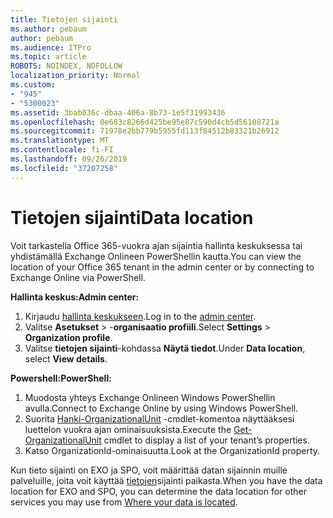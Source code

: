 ```yaml
---
title: Tietojen sijainti
ms.author: pebaum
author: pebaum
ms.audience: ITPro
ms.topic: article
ROBOTS: NOINDEX, NOFOLLOW
localization_priority: Normal
ms.custom:
- "945"
- "5300023"
ms.assetid: 3bab036c-dbaa-406a-8b73-1e5f31993436
ms.openlocfilehash: 0e683c8266d425be95e87c590d4cb5d56108721a
ms.sourcegitcommit: 71978e2bb779b5955fd113f84512b83321b26912
ms.translationtype: MT
ms.contentlocale: fi-FI
ms.lasthandoff: 09/26/2019
ms.locfileid: "37207258"
---
```

# <a name="data-location"></a><span data-ttu-id="bccc2-102">Tietojen sijainti</span><span class="sxs-lookup"><span data-stu-id="bccc2-102">Data location</span></span>

<span data-ttu-id="bccc2-103">Voit tarkastella Office 365-vuokra ajan sijaintia hallinta keskuksessa tai yhdistämällä Exchange Onlineen PowerShellin kautta.</span><span class="sxs-lookup"><span data-stu-id="bccc2-103">You can view the location of your Office 365 tenant in the admin center or by connecting to Exchange Online via PowerShell.</span></span>


<span data-ttu-id="bccc2-104">**Hallinta keskus:**</span><span class="sxs-lookup"><span data-stu-id="bccc2-104">**Admin center:**</span></span>
1. <span data-ttu-id="bccc2-105">Kirjaudu [hallinta keskukseen](https://admin.microsoft.com/Adminportal/Home).</span><span class="sxs-lookup"><span data-stu-id="bccc2-105">Log in to the [admin center](https://admin.microsoft.com/Adminportal/Home).</span></span>
2. <span data-ttu-id="bccc2-106">Valitse **Asetukset** > -**organisaatio profiili**.</span><span class="sxs-lookup"><span data-stu-id="bccc2-106">Select **Settings** > **Organization profile**.</span></span>
3. <span data-ttu-id="bccc2-107">Valitse **tietojen sijainti**-kohdassa **Näytä tiedot**.</span><span class="sxs-lookup"><span data-stu-id="bccc2-107">Under **Data location**, select **View details**.</span></span>


<span data-ttu-id="bccc2-108">**Powershell:**</span><span class="sxs-lookup"><span data-stu-id="bccc2-108">**PowerShell:**</span></span>
1. <span data-ttu-id="bccc2-109">Muodosta yhteys Exchange Onlineen Windows PowerShellin avulla.</span><span class="sxs-lookup"><span data-stu-id="bccc2-109">Connect to Exchange Online by using Windows PowerShell.</span></span>
2. <span data-ttu-id="bccc2-110">Suorita [Hanki-OrganizationalUnit](https://docs.microsoft.com/en-us/powershell/module/exchange/active-directory/get-organizationalunit) -cmdlet-komentoa näyttääksesi luettelon vuokra ajan ominaisuuksista.</span><span class="sxs-lookup"><span data-stu-id="bccc2-110">Execute the [Get-OrganizationalUnit](https://docs.microsoft.com/en-us/powershell/module/exchange/active-directory/get-organizationalunit) cmdlet to display a list of your tenant’s properties.</span></span> 
3. <span data-ttu-id="bccc2-111">Katso OrganizationId-ominaisuutta.</span><span class="sxs-lookup"><span data-stu-id="bccc2-111">Look at the OrganizationId property.</span></span>

<span data-ttu-id="bccc2-112">Kun tieto sijainti on EXO ja SPO, voit määrittää datan sijainnin muille palveluille, joita voit käyttää [tietojen](https://products.office.com/where-is-your-data-located)sijainti paikasta.</span><span class="sxs-lookup"><span data-stu-id="bccc2-112">When you have the data location for EXO and SPO, you can determine the data location for other services you may use from [Where your data is located](https://products.office.com/where-is-your-data-located).</span></span>